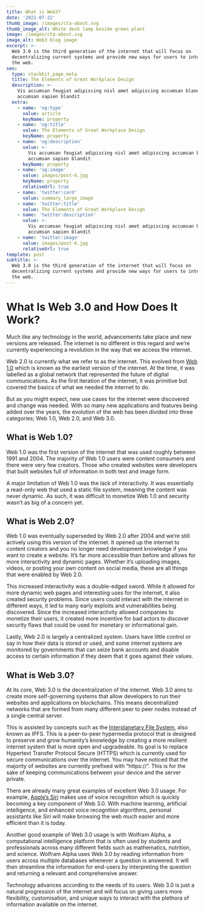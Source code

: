 ```yaml
---
title: What is Web3?
date: '2021-07-22'
thumb_image: /images/cta-about.svg
thumb_image_alt: White desk lamp beside green plant
image: /images/cta-about.svg
image_alt: Web3 blog image
excerpt: >-
  Web 3.0 is the third generation of the internet that will focus on
  decentralizing current systems and provide new ways for users to interact with
  the web.
seo:
  type: stackbit_page_meta
  title: The Elements of Great Workplace Design
  description: >-
    Vis accumsan feugiat adipiscing nisl amet adipiscing accumsan blandit
    accumsan sapien blandit
  extra:
    - name: 'og:type'
      value: article
      keyName: property
    - name: 'og:title'
      value: The Elements of Great Workplace Design
      keyName: property
    - name: 'og:description'
      value: >-
        Vis accumsan feugiat adipiscing nisl amet adipiscing accumsan blandit
        accumsan sapien blandit
      keyName: property
    - name: 'og:image'
      value: images/post-6.jpg
      keyName: property
      relativeUrl: true
    - name: 'twitter:card'
      value: summary_large_image
    - name: 'twitter:title'
      value: The Elements of Great Workplace Design
    - name: 'twitter:description'
      value: >-
        Vis accumsan feugiat adipiscing nisl amet adipiscing accumsan blandit
        accumsan sapien blandit
    - name: 'twitter:image'
      value: images/post-6.jpg
      relativeUrl: true
template: post
subtitle: >-
  Web 3.0 is the third generation of the internet that will focus on
  decentralizing current systems and provide new ways for users to interact with
  the web.
---
```

# What Is Web 3.0 and How Does It Work?

Much like any technology in the world, advancements take place and new versions are released. The internet is no different in this regard and we’re currently experiencing a revolution in the way that we access the internet.

Web 2.0 is currently what we refer to as the internet. This evolved from [Web 1.0](https://www.techopedia.com/definition/27960/web-10) which is known as the earliest version of the internet. At the time, it was labelled as a global network that represented the future of digital communications. As the first iteration of the internet, it was primitive but covered the basics of what we needed the internet to do.

But as you might expect, new use cases for the internet were discovered and change was needed. With so many new applications and features being added over the years, the evolution of the web has been divided into three categories; Web 1.0, Web 2.0, and Web 3.0.

## What is Web 1.0?

Web 1.0 was the first version of the internet that was used roughly between 1991 and 2004. The majority of Web 1.0 users were content consumers and there were very few creators. Those who created websites were developers that built websites full of information in both text and image form.

A major limitation of Web 1.0 was the lack of interactivity. It was essentially a read-only web that used a static file system, meaning the content was never dynamic. As such, it was difficult to monetize Web 1.0 and security wasn’t as big of a concern yet.

## What is Web 2.0?

Web 1.0 was eventually superseded by Web 2.0 after 2004 and we’re still actively using this version of the internet. It opened up the internet to content creators and you no longer need development knowledge if you want to create a website. It’s far more accessible than before and allows for more interactivity and dynamic pages. Whether it’s uploading images, videos, or posting your own content on social media, these are all things that were enabled by Web 2.0.

This increased interactivity was a double-edged sword. While it allowed for more dynamic web pages and interesting uses for the internet, it also created security problems. Since users could interact with the internet in different ways, it led to many early exploits and vulnerabilities being discovered. Since the increased interactivity allowed companies to monetize their users, it created more incentive for bad actors to discover security flaws that could be used for monetary or informational gain.

Lastly, Web 2.0 is largely a centralized system. Users have little control or say in how their data is stored or used, and some internet systems are monitored by governments that can seize bank accounts and disable access to certain information if they deem that it goes against their values.

## What is Web 3.0?

At its core, Web 3.0 is the decentralization of the internet. Web 3.0 aims to create more self-governing systems that allow developers to run their websites and applications on blockchains. This means decentralized networks that are formed from many different peer to peer nodes instead of a single central server.

This is assisted by concepts such as the [Interplanetary File System](https://ipfs.io/), also known as IPFS. This is a peer-to-peer hypermedia protocol that is designed to preserve and grow humanity’s knowledge by creating a more resilient internet system that is more open and upgradeable. Its goal is to replace Hypertext Transfer Protocol Secure (HTTPS) which is currently used for secure communications over the internet. You may have noticed that the majority of websites are currently prefixed with “https://”. This is for the sake of keeping communications between your device and the server private.

There are already many great examples of excellent Web 3.0 usage. For example, [Apple’s Siri](https://www.apple.com/uk/siri/) makes use of voice recognition which is quickly becoming a key component of Web 3.0. With machine learning, artificial intelligence, and enhanced voice recognition algorithms, personal assistants like Siri will make browsing the web much easier and more efficient than it is today.

Another good example of Web 3.0 usage is with Wolfram Alpha, a computational intelligence platform that is often used by students and professionals across many different fields such as mathematics, nutrition, and science. Wolfram Alpha uses Web 3.0 by reading information from users across multiple databases whenever a question is answered. It will then streamline the information for end-users by interpreting the question and returning a relevant and comprehensive answer.

Technology advances according to the needs of its users. Web 3.0 is just a natural progression of the internet and will focus on giving users more flexibility, customisation, and unique ways to interact with the plethora of information available on the internet.
